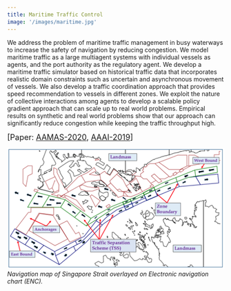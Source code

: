 ```yaml
---
title: Maritime Traffic Control
image: '/images/maritime.jpg'
---
```


We address the problem of maritime traffic management in busy waterways to increase the safety of navigation by reducing congestion. We model maritime traffic as a large multiagent systems with individual vessels as agents, and the port authority as the regulatory agent. We develop a maritime traffic simulator based on historical traffic data that incorporates realistic domain constraints such as uncertain and asynchronous movement of vessels. We also develop a traffic coordination approach that provides speed recommendation to vessels in different zones. We exploit the nature of collective interactions among agents to develop a scalable policy gradient approach that can scale up to real world problems. Empirical results on synthetic and real world problems show that our approach can significantly reduce congestion while keeping the traffic throughput high.

<font size=4>[Paper: <a href="http://ifaamas.org/Proceedings/aamas2020/pdfs/p1278.pdf">AAMAS-2020</a>, <a href="http://jamesarambam.github.io/files/aaai19.pdf">AAAI-2019</a>]</font>


<div class="gallery-box">
  <div class="gallery">
    <img src="/images/projects/enc.png" alt="Project">
  </div>
  <em>Navigation map of Singapore Strait overlayed on Electronic navigation chart (ENC).</em>
</div>

